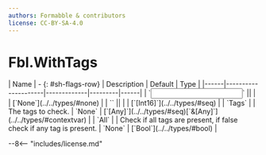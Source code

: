 ```yaml
---
authors: Formabble & contributors
license: CC-BY-SA-4.0
---
```



# Fbl.WithTags

<div class="sh-parameters" markdown="1">
| Name | - {: #sh-flags-row} | Description | Default | Type |
|------|---------------------|-------------|---------|------|
| `<input>` || | | [`None`](../../types/#none) |
| `<output>` || | | [`[Int16]`](../../types/#seq) |
| `Tags` |  | The tags to check. | `None` | [`[Any]`](../../types/#seq)[`&[Any]`](../../types/#contextvar) |
| `All` |  | Check if all tags are present, if false check if any tag is present. | `None` | [`Bool`](../../types/#bool) |

</div>



--8<-- "includes/license.md"

